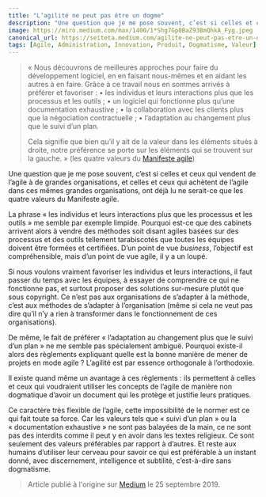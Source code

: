 ```yaml
---
title: "L’agilité ne peut pas être un dogme"
description: "Une question que je me pose souvent, c’est si celles et ceux qui vendent de l’agile à de grandes organisations, et celles et ceux qui achètent de l’agile dans ces mêmes grandes organisations, ont déjà lu ne serait-ce que les quatre valeurs du Manifeste agile."
image: https://miro.medium.com/max/1400/1*Shg7Gp0BaZ93BmQhkA_Fyg.jpeg
canonical_url: https://seiteta.medium.com/agilite-ne-peut-pas-etre-un-dogme-936805f5ff41
tags: [Agile, Administration, Innovation, Produit, Dogmatisme, Valeur]
---
```


> « Nous découvrons de meilleures approches pour faire du développement logiciel, en en faisant nous-mêmes et en aidant les autres à en faire. Grâce à ce travail nous en sommes arrivés à préférer et favoriser :
>• les individus et leurs interactions plus que les processus et les outils ;
>• un logiciel qui fonctionne plus qu’une documentation exhaustive ;
>• la collaboration avec les clients plus que la négociation contractuelle ;
>• l’adaptation au changement plus que le suivi d’un plan.
>
> Cela signifie que bien qu’il y ait de la valeur dans les éléments situés à droite, notre préférence se porte sur les éléments qui se trouvent sur la gauche. » (les quatre valeurs du [Manifeste agile](https://fr.wikipedia.org/wiki/Manifeste_agile))

Une question que je me pose souvent, c’est si celles et ceux qui vendent de l’agile à de grandes organisations, et celles et ceux qui achètent de l’agile dans ces mêmes grandes organisations, ont déjà lu ne serait-ce que les quatre valeurs du Manifeste agile.

La phrase « les individus et leurs interactions plus que les processus et les outils » me semble par exemple limpide. Pourquoi est-ce que des cabinets arrivent alors à vendre des méthodes soit disant agiles basées sur des processus et des outils tellement tarabiscotés que toutes les équipes doivent être formées et certifiées. D’un point de vue _business_, l’objectif est compréhensible, mais d’un point de vue agile, il y a un loupé.

Si nous voulons vraiment favoriser les individus et leurs interactions, il faut passer du temps avec les équipes, à essayer de comprendre ce qui ne fonctionne pas, et surtout proposer des solutions sur-mesure plutôt que sous copyright. Ce n’est pas aux organisations de s’adapter à la méthode, c’est aux méthodes de s’adapter à l’organisation (même si cela ne veut pas dire qu’il n’y a rien à transformer dans le fonctionnement de ces organisations).

De même, le fait de préférer « l’adaptation au changement plus que le suivi d’un plan » ne me semble pas spécialement ambiguë. Pourquoi existe-il alors des règlements expliquant quelle est la bonne manière de mener de projets en mode agile ? L’agilité est par essence orthogonale à l’orthodoxie.

Il existe quand même un avantage à ces règlements : ils permettent à celles et ceux qui voudraient utiliser les concepts de l’agile de manière non dogmatique d’avoir un document qui les protège et justifie leurs pratiques.

Ce caractère très flexible de l’agile, cette impossibilité de le normer est ce qui fait toute sa force. Car les valeurs tels que « suivi d’un plan » ou la « documentation exhaustive » ne sont pas balayées de la main, ce ne sont pas des interdits comme il peut y en avoir dans les textes religieux. Ce sont seulement des valeurs préférables par rapport à d’autres. Et reste aux humains d’utiliser leur cerveau pour savoir ce qui est préférable à un instant donné, avec discernement, intelligence et subtilité, c’est-à-dire sans dogmatisme.

> Article publié à l'origine sur [Medium](https://seiteta.medium.com/agilite-ne-peut-pas-etre-un-dogme-936805f5ff41) le 25 septembre 2019.
